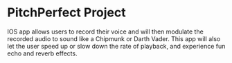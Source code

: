 # PitchPerfect Project

IOS app allows users to record their voice and will then modulate the recorded audio to sound like a Chipmunk or Darth Vader.
This app will also let the user speed up or slow down the rate of playback, and experience fun echo and reverb effects.




